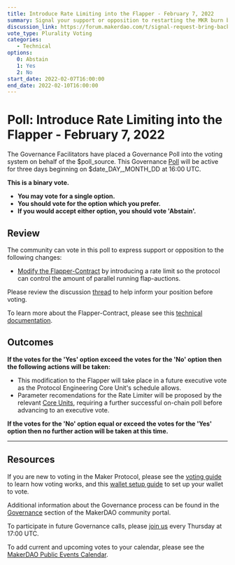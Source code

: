 ```yaml
---
title: Introduce Rate Limiting into the Flapper - February 7, 2022
summary: Signal your support or opposition to restarting the MKR burn by introducing Rate Limiting into the Flapper.
discussion_link: https://forum.makerdao.com/t/signal-request-bring-back-the-mkr-burn/12837
vote_type: Plurality Voting
categories:
   - Technical
options:
   0: Abstain
   1: Yes
   2: No
start_date: 2022-02-07T16:00:00
end_date: 2022-02-10T16:00:00
---
```

# Poll: Introduce Rate Limiting into the Flapper - February 7, 2022

The Governance Facilitators have placed a Governance Poll into the voting system on behalf of the $poll_source. This Governance [Poll](https://community-development.makerdao.com/en/learn/governance/on-chain-gov) will be active for three days beginning on $date_DAY,_MONTH_DD at 16:00 UTC.

**This is a binary vote.** 
- **You may vote for a single option.** 
- **You should vote for the option which you prefer.**
- **If you would accept either option, you should vote 'Abstain'.**

## Review

The community can vote in this poll to express support or opposition to the following changes: 
* [Modify the Flapper-Contract](https://github.com/makerdao/dss/pull/244) by introducing a rate limit so the protocol can control the amount of parallel running flap-auctions.

Please review the discussion [thread](https://forum.makerdao.com/t/signal-request-bring-back-the-mkr-burn/12837) to help inform your position before voting.

To learn more about the Flapper-Contract, please see this [technical documentation](https://docs.makerdao.com/smart-contract-modules/system-stabilizer-module/flap-detailed-documentation).

## Outcomes

**If the votes for the 'Yes' option exceed the votes for the 'No' option then the following actions will be taken:**
* This modification to the Flapper will take place in a future executive vote as the Protocol Engineering Core Unit's schedule allows.
* Parameter recomendations for the Rate Limiter will be proposed by the relevant [Core Units](https://mips.makerdao.com/mips/details/MIP38#mip38c2-core-unit-state?), requiring a further successful on-chain poll before advancing to an executive vote. 

**If the votes for the 'No' option equal or exceed the votes for the 'Yes' option then no further action will be taken at this time.**

---

## Resources

If you are new to voting in the Maker Protocol, please see the [voting guide](https://community-development.makerdao.com/en/learn/governance/how-voting-works/) to learn how voting works, and this [wallet setup guide](https://community-development.makerdao.com/en/learn/governance/voting-setup/) to set up your wallet to vote.

Additional information about the Governance process can be found in the [Governance](https://community-development.makerdao.com/en/learn/governance) section of the MakerDAO community portal.

To participate in future Governance calls, please [join us](https://github.com/makerdao/community/tree/master/governance/governance-and-risk-meetings) every Thursday at 17:00 UTC.

To add current and upcoming votes to your calendar, please see the [MakerDAO Public Events Calendar](https://calendar.google.com/calendar/embed?src=makerdao.com_3efhm2ghipksegl009ktniomdk%40group.calendar.google.com&ctz=UTC&mode=week&showCalendars=0&showPrint=0).
